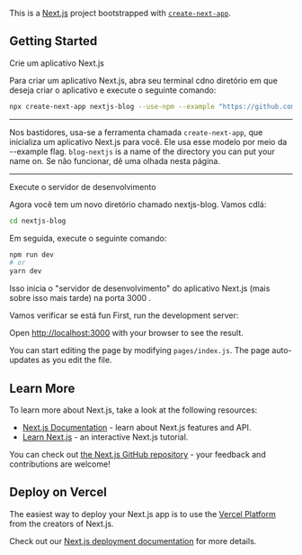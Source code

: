 This is a [Next.js](https://nextjs.org/) project bootstrapped with [`create-next-app`](https://github.com/vercel/next.js/tree/canary/packages/create-next-app).

## Getting Started
Crie um aplicativo Next.js

Para criar um aplicativo Next.js, abra seu terminal cdno diretório em que deseja criar o aplicativo e execute o seguinte comando:

```bash
npx create-next-app nextjs-blog --use-npm --example "https://github.com/CarlosVitr/Next-site-blog"
```
---
 Nos bastidores, usa-se a ferramenta chamada `create-next-app`, que inicializa um aplicativo Next.js para você. Ele  usa esse modelo por meio da --example flag.
`blog-nextjs` is a name of the directory you can put your name on.
Se não funcionar, dê uma olhada nesta página.

---
Execute o servidor de desenvolvimento

Agora você tem um novo diretório chamado nextjs-blog. Vamos cdlá:

```bash
cd nextjs-blog
```

Em seguida, execute o seguinte comando:

```bash
npm run dev
# or
yarn dev
```

Isso inicia o "servidor de desenvolvimento" do aplicativo Next.js (mais sobre isso mais tarde) na porta 3000 .

Vamos verificar se está fun
First, run the development server:



Open [http://localhost:3000](http://localhost:3000) with your browser to see the result.

You can start editing the page by modifying `pages/index.js`. The page auto-updates as you edit the file.

## Learn More

To learn more about Next.js, take a look at the following resources:

- [Next.js Documentation](https://nextjs.org/docs) - learn about Next.js features and API.
- [Learn Next.js](https://nextjs.org/learn) - an interactive Next.js tutorial.

You can check out [the Next.js GitHub repository](https://github.com/vercel/next.js/) - your feedback and contributions are welcome!

## Deploy on Vercel

The easiest way to deploy your Next.js app is to use the [Vercel Platform](https://vercel.com/import?utm_medium=default-template&filter=next.js&utm_source=create-next-app&utm_campaign=create-next-app-readme) from the creators of Next.js.

Check out our [Next.js deployment documentation](https://nextjs.org/docs/deployment) for more details.
